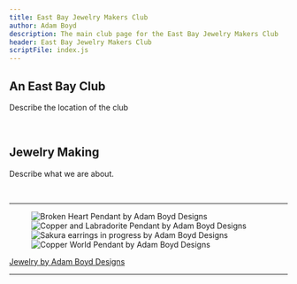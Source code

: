 ```yaml
---
title: East Bay Jewelry Makers Club
author: Adam Boyd
description: The main club page for the East Bay Jewelry Makers Club
header: East Bay Jewelry Makers Club
scriptFile: index.js
---
```


## An East Bay Club

Describe the location of the club

  
<br>

## Jewelry Making

Describe what we are about.

  
<br>
<hr style="width: 100%;">
<figure class="center">
    <img class="small" src="images/BrokenHeartPendant.jpg" alt="Broken Heart Pendant by Adam Boyd Designs">
    <img class="small" src="images/CopperLabradoriteMainNew.jpg" alt="Copper and Labradorite Pendant by Adam Boyd Designs">
    <img class="small" src="images/SakuraEarrings.jpg" alt="Sakura earrings in progress by Adam Boyd Designs">
    <img class="small" src="images/CopperWorldHand.jpg" alt="Copper World Pendant by Adam Boyd Designs">
</figure>
<figcaption class="center"><a href="http://AdamBoydDesigns.etsy.com">Jewelry by Adam Boyd Designs</a></figcaption>
<hr style="width: 100%;">
<br>
<br>
